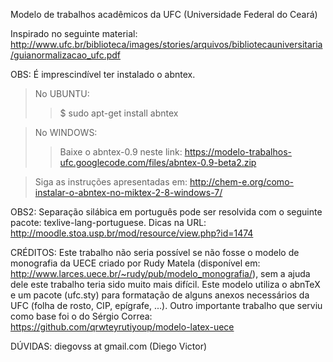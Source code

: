 Modelo de trabalhos acadêmicos da UFC (Universidade Federal do Ceará)

Inspirado no seguinte material: http://www.ufc.br/biblioteca/images/stories/arquivos/bibliotecauniversitaria/guianormalizacao_ufc.pdf

OBS: É imprescindível ter instalado o abntex.

> No UBUNTU:
> > $ sudo apt-get install abntex


> No WINDOWS:
> > Baixe o abntex-0.9 neste link: https://modelo-trabalhos-ufc.googlecode.com/files/abntex-0.9-beta2.zip


> Siga as instruções apresentadas em: http://chem-e.org/como-instalar-o-abntex-no-miktex-2-8-windows-7/

OBS2: Separação silábica em português pode ser resolvida com o seguinte pacote: texlive-lang-portuguese. Dicas na URL: http://moodle.stoa.usp.br/mod/resource/view.php?id=1474

CRÉDITOS:
Este trabalho não seria possível se não fosse o modelo de monografia da UECE
criado por Rudy Matela (disponível em: http://www.larces.uece.br/~rudy/pub/modelo_monografia/), sem a ajuda dele este trabalho teria sido muito mais
difícil. Este modelo utiliza o abnTeX e um pacote (ufc.sty) para formatação
de alguns anexos necessários da UFC (folha de rosto, CIP, epígrafe, ...).
Outro importante trabalho que serviu como base foi o do Sérgio Correa: https://github.com/qrwteyrutiyoup/modelo-latex-uece

DÚVIDAS: diegovss at gmail.com (Diego Victor)